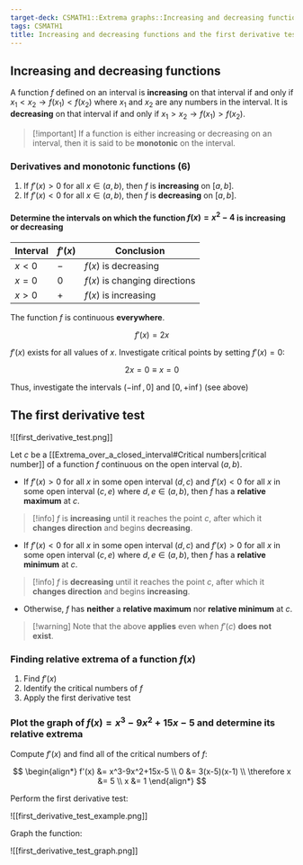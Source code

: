 ```yaml
---
target-deck: CSMATH1::Extrema graphs::Increasing and decreasing functions and the first derivative test
tags: CSMATH1
title: Increasing and decreasing functions and the first derivative test
---
```


## Increasing and decreasing functions

A function $f$ defined on an interval is **increasing** on that interval if and only if $x_1 < x_2 \to f(x_1) < f(x_2)$ where $x_1$ and $x_2$ are any numbers in the interval. It is **decreasing** on that interval if and only if $x_1 > x_2 \to f(x_1) > f(x_2)$.

>[!important] If a function is either increasing or decreasing on an interval, then it is said to be **monotonic** on the interval.

<!--ID: 1710954136349-->

### Derivatives and monotonic functions (6)

1. If $f'(x) > 0$ for all $x \in (a,b)$, then $f$ is **increasing** on $[a,b]$. 
2. If $f'(x) < 0$ for all $x \in (a,b)$, then $f$ is **decreasing** on $[a,b]$. 
<!--ID: 1710954136355-->

#### Determine the intervals on which the function $f(x) = x^2-4$ is increasing or decreasing

|Interval|$f'(x)$|Conclusion|
|---|---|---|
|$x<0$|$-$|$f(x)$ is decreasing|
|$x=0$|$0$|$f(x)$ is changing directions|
|$x>0$|$+$|$f(x)$ is increasing|

The function $f$ is continuous **everywhere**.

$$
f'(x)=2x
$$

$f'(x)$ exists for all values of $x$. Investigate critical points by setting $f'(x)=0$:

$$
2x = 0 \equiv x = 0
$$

Thus, investigate the intervals $(-\inf, 0]$ and $[0, +\inf)$ (see above)

<!--ID: 1710954136358-->

## The first derivative test

![[first_derivative_test.png]]

Let $c$ be a [[Extrema_over_a_closed_interval#Critical numbers|critical number]] of a function $f$ continuous on the open interval $(a,b)$.

- If $f'(x)>0$ for all $x$ in some open interval $(d,c)$ and $f'(x)<0$ for all $x$ in some open interval $(c,e)$ where $d,e \in (a,b)$, then $f$ has a **relative maximum** at $c$.

>[!info] $f$ is **increasing** until it reaches the point $c$, after which it **changes direction** and begins **decreasing**.

- If $f'(x)<0$ for all $x$ in some open interval $(d,c)$ and $f'(x)>0$ for all $x$ in some open interval $(c,e)$ where $d,e \in (a,b)$, then $f$ has a **relative minimum** at $c$.

>[!info] $f$ is **decreasing** until it reaches the point $c$, after which it **changes direction** and begins **increasing**.

- Otherwise, $f$ has **neither** a **relative maximum** nor **relative minimum** at $c$.

>[!warning] Note that the above **applies** even when $f'(c)$ **does not exist**.

<!--ID: 1711041022327-->

### Finding relative extrema of a function $f(x)$

1. Find $f'(x)$
2. Identify the critical numbers of $f$
3. Apply the first derivative test
<!--ID: 1711041022331-->

### Plot the graph of $f(x)=x^3-9x^2+15x-5$ and determine its relative extrema

Compute $f'(x)$ and find all of the critical numbers of $f$:

$$
\begin{align*}
f'(x) &= x^3-9x^2+15x-5 \\
0 &= 3(x-5)(x-1) \\
\therefore x &= 5 \\
x &= 1
\end{align*}
$$

Perform the first derivative test:

![[first_derivative_test_example.png]]

Graph the function:

![[first_derivative_test_graph.png]]

<!--ID: 1711041022336-->
